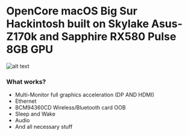 # OpenCore macOS Big Sur Hackintosh built on Skylake Asus-Z170k and Sapphire RX580 Pulse 8GB GPU 
![alt text](https://raw.githubusercontent.com/29satnam/Skylake-RX580-Hackintosh/master/simage.png)

### What works?

  - Multi-Monitor full graphics acceleration (DP AND HDMI)
  - Ethernet
  - BCM94360CD Wireless/Bluetooth card OOB
  - Sleep and Wake
  - Audio
  - And all necessary stuff
